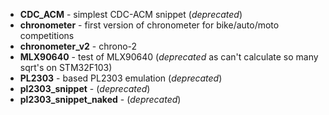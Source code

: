 - **CDC_ACM** - simplest CDC-ACM snippet (*deprecated*)
- **chronometer** - first version of chronometer for bike/auto/moto competitions
- **chronometer_v2** - chrono-2
- **MLX90640** - test of MLX90640 (*deprecated* as can't calculate so many sqrt's on STM32F103)
- **PL2303** - based PL2303 emulation (*deprecated*)
- **pl2303_snippet** - (*deprecated*)
- **pl2303_snippet_naked** - (*deprecated*)
